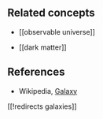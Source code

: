 
## Related concepts

* [[observable universe]]

* [[dark matter]]

## References

* Wikipedia, [Galaxy](http://en.wikipedia.org/wiki/Galaxy)

[[!redirects galaxies]]
